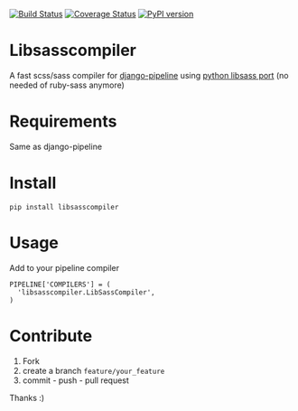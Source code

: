 
[![Build Status](https://travis-ci.org/sonic182/libsasscompiler.svg?branch=master)](https://travis-ci.org/sonic182/libsasscompiler)
[![Coverage Status](https://coveralls.io/repos/github/sonic182/libsasscompiler/badge.svg?branch=master)](https://coveralls.io/github/sonic182/libsasscompiler?branch=master)
[![PyPI version](https://badge.fury.io/py/libsasscompiler.svg)](https://badge.fury.io/py/libsasscompiler)

# Libsasscompiler

A fast scss/sass compiler for [django-pipeline](https://github.com/jazzband/django-pipeline) using [python libsass port](https://github.com/dahlia/libsass-python) (no needed of ruby-sass anymore)

# Requirements

Same as django-pipeline

# Install

`pip install libsasscompiler`

# Usage

Add to your pipeline compiler
```
PIPELINE['COMPILERS'] = (
  'libsasscompiler.LibSassCompiler',
)
```

# Contribute

1. Fork
2. create a branch `feature/your_feature`
3. commit - push - pull request

Thanks :)
